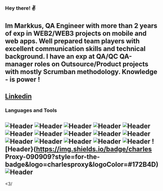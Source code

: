 
### Hey there!  ✌️
##  Im Markkus, QA Engineer with more than 2 years of exp in WEB2/WEB3 projects on mobile and web apps. Well prepared team players with excellent communication skills and technical background. I have an exp at QA/QC QA-manager roles on Outsource/Product projects with mostly Scrumban methodology. Knowledge - is power !
  
## [Linkedin](https://www.linkedin.com/in/markkuskarner/)

### Languages and Tools
![Header](https://img.shields.io/badge/Jira-090909?style=for-the-badge&logo=jira&logoColor=136be1)
![Header](https://img.shields.io/badge/Postman-090909?style=for-the-badge&logo=postman&logoColor=f76935)
![Header](https://img.shields.io/badge/Github-090909?style=for-the-badge&logo=github&logoColor=8cc4d7)
![Header](https://img.shields.io/badge/MySQL-090909?style=for-the-badge&logo=mysql&logoColor=00618a)
![Header](https://img.shields.io/badge/DevTools-090909?style=for-the-badge&logo=googlechrome&logoColor=2674f2)
![Header](https://img.shields.io/badge/AndroidStudio-090909?style=for-the-badge&logo=androidstudio&logoColor=3ad07d)
![Header](https://img.shields.io/badge/TestRail-090909?style=for-the-badge&logo=TestRail&logoColor=8cc4d7)
![Header](https://img.shields.io/badge/Fiddler-090909?style=for-the-badge&logo=fiddler&logoColor=8cc4d7)
![Header](https://img.shields.io/badge/Xcode-090909?style=for-the-badge&logo=Xcode&logoColor=8cc4d7)
![Header](https://img.shields.io/badge/Figma-090909?style=for-the-badge&logo=Figma&logoColor=F24E1E)
![Header](https://img.shields.io/badge/docker-090909?style=for-the-badge&logo=Docker&logoColor=2496ED)
![Header](https://img.shields.io/badge/Trello-090909?style=for-the-badge&logo=Trello&logoColor=0052CC)
![Header](https://img.shields.io/badge/VScode-090909?style=for-the-badge&logo=visualstudiocode&logoColor=007ACC)
![Header](https://img.shields.io/badge/Brevo-090909?style=for-the-badge&logo=Brevo&logoColor=0B996E)
![Header](https://img.shields.io/badge/Confluence-090909?style=for-the-badge&logo=Confluence&logoColor=172B4D)
![Header}(https://img.shields.io/badge/charles Proxy-090909?style=for-the-badge&logo=charlesproxy&logoColor=#172B4D)
![Header](https://img.shields.io/badge/TestFlight-090909?style=for-the-badge&logo=TestFlight&logoColor=#172B4D)
----
<3/
